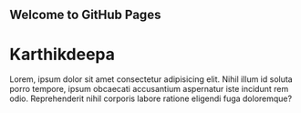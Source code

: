 ## Welcome to GitHub Pages

<html lang="en">
<head>
    <meta charset="UTF-8">
    <meta http-equiv="X-UA-Compatible" content="IE=edge">
    <meta name="viewport" content="width=device-width, initial-scale=1.0">
    <title>Document</title>
</head>
<body>
    <h1>Karthikdeepa</h1>
    <p>Lorem, ipsum dolor sit amet consectetur adipisicing elit. Nihil illum id soluta porro tempore, ipsum obcaecati accusantium aspernatur iste incidunt rem odio. Reprehenderit nihil corporis labore ratione eligendi fuga doloremque?</p>
</body>
</html>
